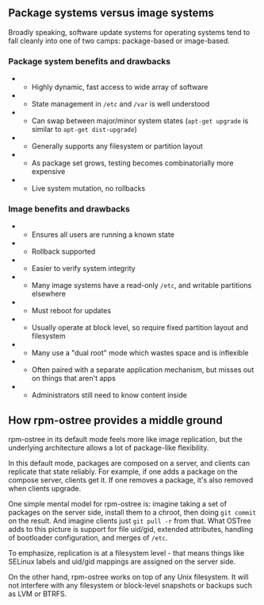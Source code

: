 ## Package systems versus image systems

Broadly speaking, software update systems for operating systems tend
to fall cleanly into one of two camps: package-based or image-based.

### Package system benefits and drawbacks

 * + Highly dynamic, fast access to wide array of software
 * + State management in `/etc` and `/var` is well understood 
 * + Can swap between major/minor system states (`apt-get upgrade` is similar to `apt-get dist-upgrade`)
 * + Generally supports any filesystem or partition layout
 * - As package set grows, testing becomes combinatorially more expensive
 * - Live system mutation, no rollbacks

### Image benefits and drawbacks

 * + Ensures all users are running a known state
 * + Rollback supported
 * + Easier to verify system integrity
 * - Many image systems have a read-only `/etc`, and writable partitions elsewhere
 * - Must reboot for updates
 * - Usually operate at block level, so require fixed partition layout and filesystem
 * - Many use a "dual root" mode which wastes space and is inflexible
 * - Often paired with a separate application mechanism, but misses out on things that aren't apps
 * - Administrators still need to know content inside

## How rpm-ostree provides a middle ground

rpm-ostree in its default mode feels more like image replication, but
the underlying architecture allows a lot of package-like flexibility.

In this default mode, packages are composed on a server, and clients
can replicate that state reliably.  For example, if one adds a package
on the compose server, clients get it.  If one removes a package, it's
also removed when clients upgrade.

One simple mental model for rpm-ostree is: imagine taking a set of
packages on the server side, install them to a chroot, then doing `git commit`
on the result.  And imagine clients just `git pull -r` from
that.  What OSTree adds to this picture is support for file uid/gid,
extended attributes, handling of bootloader configuration, and merges
of `/etc`.

To emphasize, replication is at a filesystem level - that means things 
like SELinux labels and uid/gid mappings are assigned on
the server side.

On the other hand, rpm-ostree works on top of any Unix filesystem.  It
will not interfere with any filesystem or block-level snapshots or
backups such as LVM or BTRFS.
